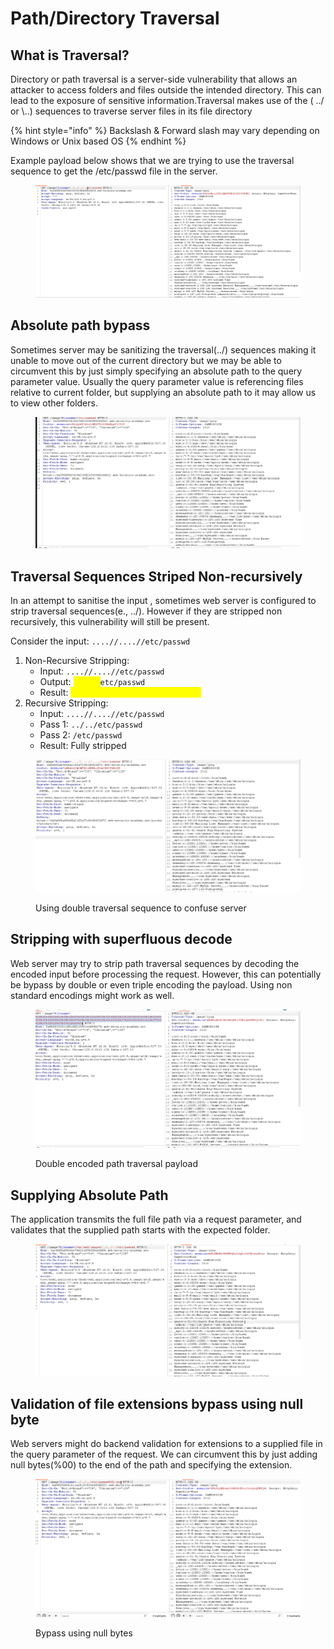# Path/Directory Traversal

## What is Traversal?

Directory or path traversal is a server-side vulnerability that allows an attacker to access folders and files outside the intended directory. This can lead to the exposure of sensitive information.Traversal makes use of the ( ../ or \\..) sequences to traverse server files in its file directory

{% hint style="info" %}
Backslash & Forward slash may vary depending on Windows or Unix based OS
{% endhint %}

Example payload below shows that we are trying to use the traversal sequence to get the /etc/passwd file in the server.

<figure><img src=".gitbook/assets/image (20).png" alt=""><figcaption></figcaption></figure>

## Absolute path bypass

Sometimes server may be sanitizing the traversal(../) sequences making it unable to move out of the current directory but we may be able to circumvent this by just simply specifying an absolute path to the query parameter value. Usually the query parameter value is referencing files relative to current folder, but supplying an absolute path to it may allow us to view other folders.

<figure><img src=".gitbook/assets/image (7).png" alt=""><figcaption></figcaption></figure>

## Traversal Sequences Striped Non-recursively

In an attempt to sanitise the input , sometimes web server is configured to strip traversal sequences(e., ../). However if they are stripped non recursively, this vulnerability will still be present.

Consider the input: `....//....//etc/passwd`

1. Non-Recursive Stripping:
   * Input: `....//....//etc/passwd`
   * Output: <mark style="color:yellow;">`../../`</mark>`etc/passwd`
   * Result: <mark style="color:yellow;">Still vulnerable to path traversal</mark>
2. Recursive Stripping:
   * Input: `....//....//etc/passwd`
   * Pass 1: `../../etc/passwd`
   * Pass 2: `/etc/passwd`
   * Result: Fully stripped

<figure><img src=".gitbook/assets/image (100).png" alt=""><figcaption><p>Using double traversal sequence to confuse server</p></figcaption></figure>

## Stripping with superfluous decode

Web server may try to strip path traversal sequences by decoding the encoded input before processing the request. However, this can potentially be bypass by double or even triple encoding the payload. Using non standard encodings might work as well.

<figure><img src=".gitbook/assets/image (101).png" alt=""><figcaption><p>Double encoded path traversal payload</p></figcaption></figure>

## Supplying Absolute Path

The application transmits the full file path via a request parameter, and validates that the supplied path starts with the expected folder.

<figure><img src=".gitbook/assets/image (102).png" alt=""><figcaption></figcaption></figure>

## Validation of file extensions bypass using null byte

Web servers might do backend validation for extensions to a supplied file in the query parameter of the request. We can circumvent this by just adding null bytes(%00) to the end of the path and specifying the extension.  &#x20;

<figure><img src=".gitbook/assets/image (103).png" alt=""><figcaption><p>Bypass using null bytes</p></figcaption></figure>

